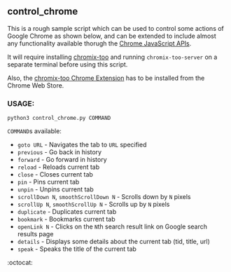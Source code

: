 ## control_chrome

This is a rough sample script which can be used to control some actions of Google Chrome as shown below, and can be extended to include almost any functionality available thorugh the [Chrome JavaScript APIs](https://developer.chrome.com/extensions/api_index).

It will require installing [chromix-too](https://www.npmjs.com/package/chromix-too) and running `chromix-too-server` on a separate terminal before using this script.

Also, the [chromix-too Chrome Extension](https://chrome.google.com/webstore/detail/chromix-too/ppapdfccnamacakfkpfmpfnefpeajboj) has to be installed from the Chrome Web Store.

### USAGE:
  `python3 control_chrome.py COMMAND`

`COMMAND`s available:
* `goto URL` - Navigates the tab to `URL` specified
* `previous` - Go back in history
* `forward` - Go forward in history
* `reload` - Reloads current tab
* `close` - Closes current tab
* `pin` - Pins current tab
* `unpin` - Unpins current tab
* `scrollDown N`, `smoothScrollDown N` - Scrolls down by `N` pixels
* `scrollUp N`, `smoothScrollUp N` - Scrolls up by `N` pixels
* `duplicate` - Duplicates current tab
* `bookmark` - Bookmarks current tab
* `openLink N` - Clicks on the `N`th search result link on Google search results page
* `details` - Displays some details about the current tab (tid, title, url)
* `speak` - Speaks the title of the current tab

:octocat:

